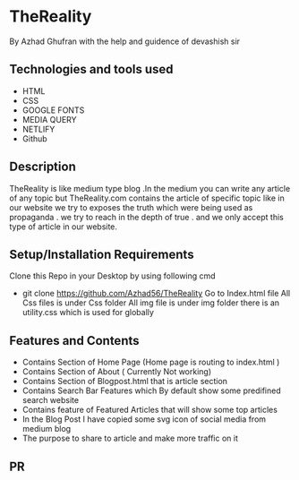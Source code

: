 # TheReality
By Azhad Ghufran with the help and guidence of devashish sir 
## Technologies and tools used
* HTML
* CSS
* GOOGLE FONTS
* MEDIA QUERY 
* NETLIFY
* Github
## Description 
TheReality is like medium type blog .In the medium you can write any article of any topic but 
TheReality.com contains the article of specific topic like in our website we try to exposes the 
truth which were being used as propaganda . we try to reach in the depth of true . and we only accept
this type of article in our website.
## Setup/Installation Requirements
Clone this Repo in your Desktop by using following cmd
* git clone https://github.com/Azhad56/TheReality
Go to Index.html file 
All Css files is under Css folder
All img file is under img folder 
there is an utility.css which is used for globally 
## Features and Contents
* Contains Section of Home Page (Home page is routing to index.html )
* Contains Section of About ( Currently Not working) 
* Contains Section of Blogpost.html that is article section
* Contains Search Bar Features which By default show some predifined search website
* Contains feature of Featured Articles that will show some top articles 
* In the Blog Post I have copied some svg icon of social media from medium blog 
* The purpose to share to article and make more traffic on it 

## PR

